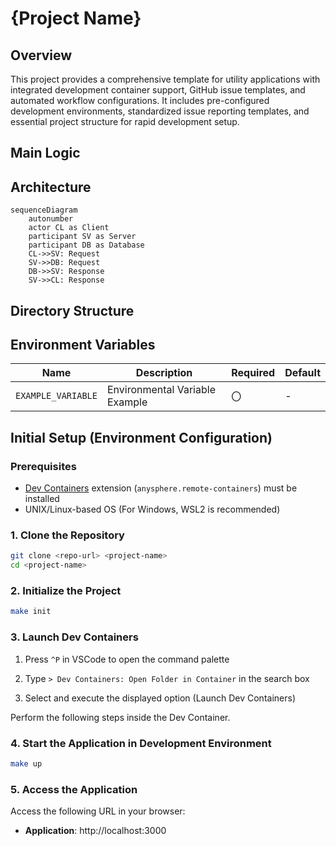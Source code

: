 # {Project Name}

## Overview

This project provides a comprehensive template for utility applications with integrated development container support, GitHub issue templates, and automated workflow configurations. It includes pre-configured development environments, standardized issue reporting templates, and essential project structure for rapid development setup.

## Main Logic

## Architecture

```mermaid
sequenceDiagram
    autonumber
    actor CL as Client
    participant SV as Server
    participant DB as Database
    CL->>SV: Request
    SV->>DB: Request
    DB->>SV: Response
    SV->>CL: Response
```

## Directory Structure

## Environment Variables

|Name|Description|Required|Default|
|---|---|---|---|
|`EXAMPLE_VARIABLE`|Environmental Variable Example|〇|-|

## Initial Setup (Environment Configuration)

### Prerequisites

- [Dev Containers](https://containers.dev/) extension (`anysphere.remote-containers`) must be installed
- UNIX/Linux-based OS (For Windows, WSL2 is recommended)

### 1. Clone the Repository

```bash
git clone <repo-url> <project-name>
cd <project-name>
```

### 2. Initialize the Project

```bash
make init
```

### 3. Launch Dev Containers

1. Press `^P` in VSCode to open the command palette

2. Type `> Dev Containers: Open Folder in Container` in the search box

3. Select and execute the displayed option (Launch Dev Containers)

Perform the following steps inside the Dev Container.

### 4. Start the Application in Development Environment

```bash
make up
```

### 5. Access the Application

Access the following URL in your browser:
- **Application**: http://localhost:3000
